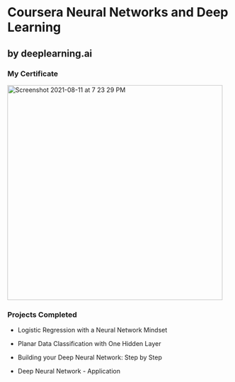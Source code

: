 # Coursera Neural Networks and Deep Learning

## by deeplearning.ai

### My Certificate 

<img width="486" alt="Screenshot 2021-08-11 at 7 23 29 PM" src="https://user-images.githubusercontent.com/19192631/129020772-3555b9ae-bf76-4523-a1b3-227fa3615bdf.png">


### Projects Completed

- Logistic Regression with a Neural Network Mindset

- Planar Data Classification with One Hidden Layer

- Building your Deep Neural Network: Step by Step

- Deep Neural Network - Application
